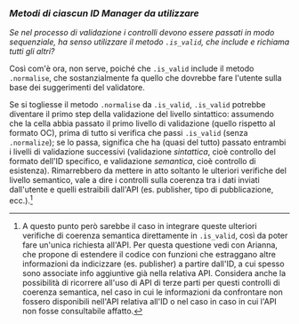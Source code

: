 
### *Metodi di ciascun ID Manager da utilizzare*
*Se nel processo di validazione i controlli devono essere passati in modo sequenziale, ha senso utilizzare il metodo `.is_valid`, che include e richiama tutti gli altri?*

Così com'è ora, non serve, poiché che `.is_valid` include il metodo `.normalise`, che sostanzialmente fa quello che dovrebbe fare l'utente sulla base dei suggerimenti del validatore. 

Se si togliesse il metodo `.normalise` da `.is_valid`, `.is_valid` potrebbe diventare il primo step della validazione del livello sintattico: assumendo che la cella abbia passato il primo livello di validazione (quello rispetto al formato OC), prima di tutto si verifica che passi `.is_valid` (senza `.normalize`); se lo passa, significa che ha (quasi del tutto) passato entrambi i livelli di validazione successivi (validazione *sintattica*, cioè controllo del formato dell'ID specifico, e validazione *semantica*, cioè controllo di esistenza). Rimarrebbero da mettere in atto soltanto le ulteriori verifiche del livello semantico, vale a dire i controlli sulla coerenza tra i  dati inviati dall'utente e quelli estraibili dall'API (es. publisher, tipo di pubblicazione, ecc.).[^1]

[^1]: A questo punto però sarebbe il caso in integrare queste ulteriori verifiche di coerenza semantica direttamente in `.is_valid`, così da poter fare un'unica richiesta all'API. Per questa questione vedi con Arianna, che propone di estendere il codice con funzioni che estraggano altre informazioni da indicizzare (es. publisher) a partire dall'ID, a cui spesso sono associate info aggiuntive già nella relativa API. Considera anche la possibilità di ricorrere all'uso di API di terze parti per questi controlli di coerenza semantica, nel caso in cui le informazioni da confrontare non fossero disponibili nell'API relativa all'ID o nel caso in caso in cui l'API non fosse consultabile affatto. 
